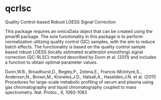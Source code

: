 # qcrlsc
Quality Control-based Robust LOESS Signal Correction

This package requires an omicsData object that can be created using the pmartR package. The sole functionality in this package is to perform normalization utilizing quality control (QC) samples, with the aim to reduce batch effects. The functionality is based on the quality control sample based robust LOESS (locally estimated scatterplot smoothing) signal correction (QC-RLSC) method described by Dunn et al. (2011) and includes a function to obtain optimal parameter values.

Dunn,W.B., Broadhurst,D., Begley,P., Zelena,E., Francis-McIntyre,S., Anderson,N., Brown,M., Knowles,J.D., Halsall,A., Haselden,J.N. et al. (2011) Procedures for large-scale metabolic profiling of serum and plasma using gas chromatography and liquid chromatography coupled to mass spectrometry. Nat. Protoc., 6, 1060-1083
